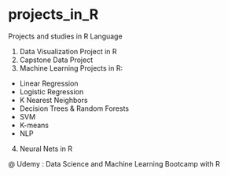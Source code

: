 # projects_in_R
Projects and studies in R Language

1. Data Visualization Project in R
2. Capstone Data Project
3. Machine Learning Projects in R:
- Linear Regression
- Logistic Regression
- K Nearest Neighbors
- Decision Trees & Random Forests  
- SVM
- K-means
- NLP
4. Neural Nets in R

@ Udemy : Data Science and Machine Learning Bootcamp with R
